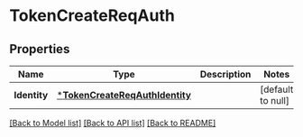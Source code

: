 # TokenCreateReqAuth

## Properties
Name | Type | Description | Notes
------------ | ------------- | ------------- | -------------
**Identity** | [***TokenCreateReqAuthIdentity**](TokenCreateReq_Auth_Identity.md) |  | [default to null]

[[Back to Model list]](../README.md#documentation-for-models) [[Back to API list]](../README.md#documentation-for-api-endpoints) [[Back to README]](../README.md)


